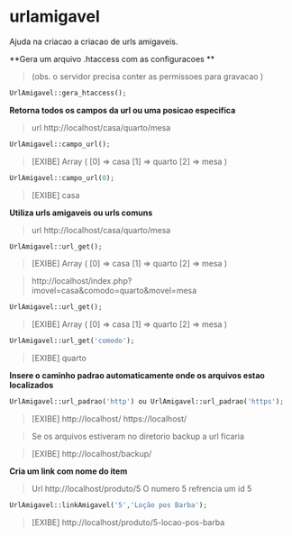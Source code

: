 # urlamigavel

Ajuda na criacao a criacao de urls amigaveis.

**Gera um arquivo .htaccess com as configuracoes **
> (obs. o servidor precisa conter as permissoes para gravacao )

```php
UrlAmigavel::gera_htaccess();
```
**Retorna todos os campos da url ou uma posicao especifica**

> url http://localhost/casa/quarto/mesa

```php
UrlAmigavel::campo_url();
```
> [EXIBE] Array ( [0] => casa [1] => quarto [2] => mesa )

```php
UrlAmigavel::campo_url(0);
```

> [EXIBE] casa

**Utiliza urls amigaveis ou urls comuns**

> url http://localhost/casa/quarto/mesa

```php
UrlAmigavel::url_get();
```
> [EXIBE] Array ( [0] => casa [1] => quarto [2] => mesa )

> http://localhost/index.php?imovel=casa&comodo=quarto&movel=mesa

```php
UrlAmigavel::url_get();
```
> [EXIBE] Array ( [0] => casa [1] => quarto [2] => mesa )

```php
UrlAmigavel::url_get('comodo');
```
> [EXIBE] quarto

**Insere o caminho padrao automaticamente onde os arquivos estao localizados**

```php
UrlAmigavel::url_padrao('http') ou UrlAmigavel::url_padrao('https');
```

> [EXIBE] http://localhost/ https://localhost/

> Se os arquivos estiveram no diretorio backup a url ficaria 

> [EXIBE] http://localhost/backup/ 

**Cria um link com nome do item**

> Url http://localhost/produto/5
O numero 5 refrencia um id 5

```php
UrlAmigavel::linkAmigavel('5','Loção pos Barba');	
```
> [EXIBE] http://localhost/produto/5-locao-pos-barba
